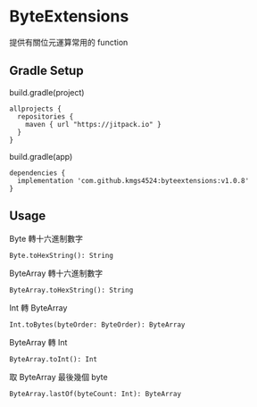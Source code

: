 # ByteExtensions
提供有關位元運算常用的 function
## Gradle Setup
build.gradle(project)
```
allprojects {
  repositories {
    maven { url "https://jitpack.io" }
  }
}
```
build.gradle(app)
```
dependencies {
  implementation 'com.github.kmgs4524:byteextensions:v1.0.8'
}
```
## Usage
Byte 轉十六進制數字
```
Byte.toHexString(): String
```
ByteArray 轉十六進制數字
```
ByteArray.toHexString(): String
```
Int 轉 ByteArray
```
Int.toBytes(byteOrder: ByteOrder): ByteArray
```
ByteArray 轉 Int
```
ByteArray.toInt(): Int
```
取 ByteArray 最後幾個 byte
```
ByteArray.lastOf(byteCount: Int): ByteArray
```

